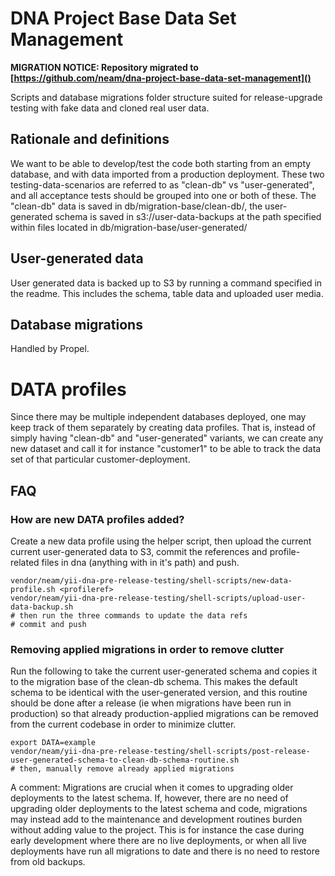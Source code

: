 DNA Project Base Data Set Management
===========================

**MIGRATION NOTICE: Repository migrated to [https://github.com/neam/dna-project-base-data-set-management]()**

Scripts and database migrations folder structure suited for release-upgrade testing with fake data and cloned real user data.

## Rationale and definitions

We want to be able to develop/test the code both starting from an empty database, and with data imported from a production deployment. These two testing-data-scenarios are referred to as "clean-db" vs "user-generated", and all acceptance tests should be grouped into one or both of these.
The "clean-db" data is saved in db/migration-base/clean-db/, the user-generated schema is saved in s3://user-data-backups at the path specified within files located in db/migration-base/user-generated/

## User-generated data
User generated data is backed up to S3 by running a command specified in the readme. This includes the schema, table data and uploaded user media.

## Database migrations
Handled by Propel. 

# DATA profiles
Since there may be multiple independent databases deployed, one may keep track of them separately by creating data profiles. That is, instead of simply having "clean-db" and "user-generated" variants, we can create any new dataset and call it for instance "customer1" to be able to track the data set of that particular customer-deployment. 

## FAQ

### How are new DATA profiles added?

Create a new data profile using the helper script, then upload the current current user-generated data to S3, commit the references and profile-related files in dna (anything with <profileref> in it's path) and push.

    vendor/neam/yii-dna-pre-release-testing/shell-scripts/new-data-profile.sh <profileref>
    vendor/neam/yii-dna-pre-release-testing/shell-scripts/upload-user-data-backup.sh
    # then run the three commands to update the data refs
    # commit and push

### Removing applied migrations in order to remove clutter

Run the following to take the current user-generated schema and copies it to the migration base of the clean-db schema. This makes the default schema to be identical with the user-generated version, and this routine should be done after a release (ie when migrations have been run in production) so that already production-applied migrations can be removed from the current codebase in order to minimize clutter.

    export DATA=example
    vendor/neam/yii-dna-pre-release-testing/shell-scripts/post-release-user-generated-schema-to-clean-db-schema-routine.sh
    # then, manually remove already applied migrations

A comment: Migrations are crucial when it comes to upgrading older deployments to the latest schema. If, however, there are no need of upgrading older deployments to the latest schema and code, migrations may instead add to the maintenance and development routines burden without adding value to the project. This is for instance the case during early development where there are no live deployments, or when all live deployments have run all migrations to date and there is no need to restore from old backups.
